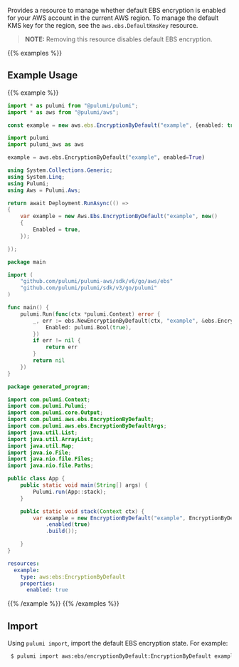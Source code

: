 Provides a resource to manage whether default EBS encryption is enabled for your AWS account in the current AWS region. To manage the default KMS key for the region, see the `aws.ebs.DefaultKmsKey` resource.

> **NOTE:** Removing this resource disables default EBS encryption.

{{% examples %}}
## Example Usage
{{% example %}}

```typescript
import * as pulumi from "@pulumi/pulumi";
import * as aws from "@pulumi/aws";

const example = new aws.ebs.EncryptionByDefault("example", {enabled: true});
```
```python
import pulumi
import pulumi_aws as aws

example = aws.ebs.EncryptionByDefault("example", enabled=True)
```
```csharp
using System.Collections.Generic;
using System.Linq;
using Pulumi;
using Aws = Pulumi.Aws;

return await Deployment.RunAsync(() => 
{
    var example = new Aws.Ebs.EncryptionByDefault("example", new()
    {
        Enabled = true,
    });

});
```
```go
package main

import (
	"github.com/pulumi/pulumi-aws/sdk/v6/go/aws/ebs"
	"github.com/pulumi/pulumi/sdk/v3/go/pulumi"
)

func main() {
	pulumi.Run(func(ctx *pulumi.Context) error {
		_, err := ebs.NewEncryptionByDefault(ctx, "example", &ebs.EncryptionByDefaultArgs{
			Enabled: pulumi.Bool(true),
		})
		if err != nil {
			return err
		}
		return nil
	})
}
```
```java
package generated_program;

import com.pulumi.Context;
import com.pulumi.Pulumi;
import com.pulumi.core.Output;
import com.pulumi.aws.ebs.EncryptionByDefault;
import com.pulumi.aws.ebs.EncryptionByDefaultArgs;
import java.util.List;
import java.util.ArrayList;
import java.util.Map;
import java.io.File;
import java.nio.file.Files;
import java.nio.file.Paths;

public class App {
    public static void main(String[] args) {
        Pulumi.run(App::stack);
    }

    public static void stack(Context ctx) {
        var example = new EncryptionByDefault("example", EncryptionByDefaultArgs.builder()        
            .enabled(true)
            .build());

    }
}
```
```yaml
resources:
  example:
    type: aws:ebs:EncryptionByDefault
    properties:
      enabled: true
```
{{% /example %}}
{{% /examples %}}

## Import

Using `pulumi import`, import the default EBS encryption state. For example:

```sh
 $ pulumi import aws:ebs/encryptionByDefault:EncryptionByDefault example default
```
 